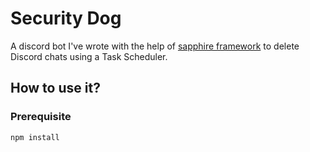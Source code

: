 # Security Dog

A discord bot I've wrote with the help of [sapphire framework][sapphire] to delete Discord chats using a Task Scheduler.

## How to use it?

### Prerequisite

```sh
npm install
```

[sapphire]: https://github.com/sapphiredev/framework
[unlicense]: https://github.com/sapphiredev/examples/blob/main/LICENSE.md
